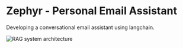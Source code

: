 # Zephyr - Personal Email Assistant

Developing a conversational email assistant using langchain.

![RAG system architecture](CognitiveInbox-architecture.png)

